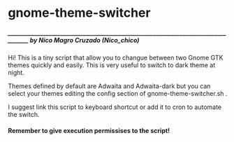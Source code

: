 # gnome-theme-switcher                         
#####    __________________________________________________________________________________ by Nico Magro Cruzado (Nico_chico)

Hi! This is a tiny script that allow you to changue between two Gnome GTK themes quickly and easily.
This is very useful to switch to dark theme at night.

Themes defined by default are Adwaita and Adwaita-dark but you can select your themes editing the config section of gnome-theme-switcher.sh .

I suggest link this script to keyboard shortcut or add it to cron to automate the switch.
#### Remember to give execution permissises to the script!
